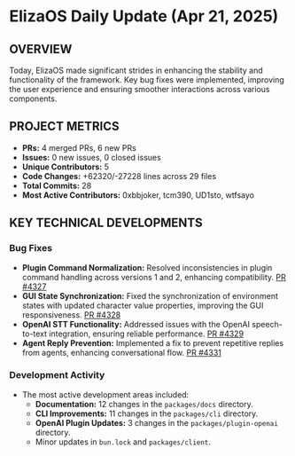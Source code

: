 # ElizaOS Daily Update (Apr 21, 2025)

## OVERVIEW 
Today, ElizaOS made significant strides in enhancing the stability and functionality of the framework. Key bug fixes were implemented, improving the user experience and ensuring smoother interactions across various components.

## PROJECT METRICS
- **PRs:** 4 merged PRs, 6 new PRs
- **Issues:** 0 new issues, 0 closed issues
- **Unique Contributors:** 5
- **Code Changes:** +62320/-27228 lines across 29 files
- **Total Commits:** 28
- **Most Active Contributors:** 0xbbjoker, tcm390, UD1sto, wtfsayo

## KEY TECHNICAL DEVELOPMENTS

### Bug Fixes
- **Plugin Command Normalization:** Resolved inconsistencies in plugin command handling across versions 1 and 2, enhancing compatibility. [PR #4327](https://github.com/elizaos/eliza/pull/4327)
- **GUI State Synchronization:** Fixed the synchronization of environment states with updated character value properties, improving the GUI responsiveness. [PR #4328](https://github.com/elizaos/eliza/pull/4328)
- **OpenAI STT Functionality:** Addressed issues with the OpenAI speech-to-text integration, ensuring reliable performance. [PR #4329](https://github.com/elizaos/eliza/pull/4329)
- **Agent Reply Prevention:** Implemented a fix to prevent repetitive replies from agents, enhancing conversational flow. [PR #4331](https://github.com/elizaos/eliza/pull/4331)

### Development Activity
- The most active development areas included:
  - **Documentation:** 12 changes in the `packages/docs` directory.
  - **CLI Improvements:** 11 changes in the `packages/cli` directory.
  - **OpenAI Plugin Updates:** 3 changes in the `packages/plugin-openai` directory.
  - Minor updates in `bun.lock` and `packages/client`.